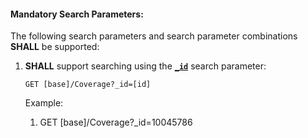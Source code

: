 #### Mandatory Search Parameters:

The following search parameters and search parameter combinations **SHALL** be supported:

1. **SHALL** support searching using the **[`_id`](https://hl7.org/fhir/R4/coverage.html#search)** search parameter:
 
    `GET [base]/Coverage?_id=[id]`

    Example:
    
      1. GET [base]/Coverage?_id=10045786
